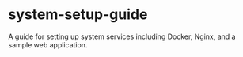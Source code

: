 # system-setup-guide
A guide for setting up system services including Docker, Nginx, and a sample web application.
